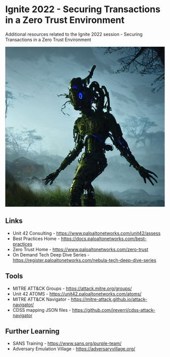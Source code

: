 # Ignite 2022 - Securing Transactions in a Zero Trust Environment
Additional resources related to the Ignite 2022 session - Securing Transactions in a Zero Trust Environment

![cyber pathogins in the wild](images/seed_799530_00000.png)

## Links
* Unit 42 Consulting - https://www.paloaltonetworks.com/unit42/assess
* Best Practices Home - https://docs.paloaltonetworks.com/best-practices
* Zero Trust Home - https://www.paloaltonetworks.com/zero-trust
* On Demand Tech Deep Dive Series - https://register.paloaltonetworks.com/nebula-tech-deep-dive-series

## Tools
* MITRE ATT&CK Groups - https://attack.mitre.org/groups/
* Unit 42 ATOMS - https://unit42.paloaltonetworks.com/atoms/
* MITRE ATT&CK Navigator - https://mitre-attack.github.io/attack-navigator/
* CDSS mapping JSON files - https://github.com/jreverri/cdss-attack-navigator

## Further Learning
* SANS Training - https://www.sans.org/purple-team/
* Adversary Emulation Village - https://adversaryvillage.org/
